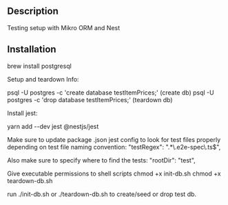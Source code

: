 ## Description

Testing setup with Mikro ORM and Nest

## Installation

brew install postgresql

Setup and teardown Info:

psql -U postgres -c 'create database testItemPrices;' (create db)
psql -U postgres -c 'drop database testItemPrices;' (teardown db)

Install jest:

yarn add --dev jest @nestjs/jest

Make sure to update package .json jest config to look for test files properly depending on test file naming convention:
"testRegex": ".\*\\.e2e-spec\\.ts$",

Also make sure to specify where to find the tests:
"rootDir": "test",

Give executable permissions to shell scripts
chmod +x init-db.sh
chmod +x teardown-db.sh

run ./init-db.sh or ./teardown-db.sh to create/seed or drop test db.
